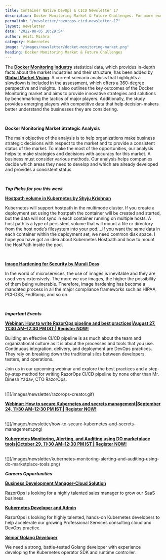 ```yaml
---
title: Container Native DevOps & CICD Newsletter 17
description: Docker Monitoring Market & Future Challenges. For more exciting updates, subscribe to container-native and DevOps news around the globe.
permalink: "/newsletter/razorops-cicd-newsletter-17"
layout: newsletter
date: '2022-08-05 10:29:54'
author: Aditi Mishra
category: Kubernetes
image: "/images/newsletter/docket-monitoring-market.png"
heading: Docker Monitoring Market & Future Challenges
---
```


The **[Docker Monitoring Industry](https://globalmarketvision.com/reports/global-docker-monitoring-market/133772)** statistical data, which provides in-depth facts about the market industries and their structure, has been added by **[Global Market Vision](https://thenelsonpost.ca/uncategorized/326780/docker-monitoring-market-continues-to-expand-for-development-in-future-challenges-forecast-to-2029-ca-technologies-appdynamics-splunk-dynatrace/)**. A current scenario analysis that highlights a slowdown is included in the assessment, which offers a 360-degree perspective and insights. It also outlines the key outcomes of the Docker Monitoring market and aims to provide innovative strategies and solutions by benchmarking the tactics of major players. Additionally, the study provides emerging players with competitive data that help decision-makers better understand the businesses they are considering.

<br>

**Docker Monitoring Market Strategic Analysis**

The main objective of the analysis is to help organizations make business strategic decisions with respect to the market and to provide a consistent status of the market. To make the most of the opportunities, our analysis helps to make strategies and decisions with accuracy for this market. A business must consider various methods. Our analysis helps companies decide which areas they need to develop and which are already developed and provides a consistent status.

<br>

***Top Picks for you this week***

**[Hostpath volume in Kubernetes by Shyju Krishnan](https://blog.cloudnloud.com/hostpath-volume-in-kubernetes)**

Kubernetes will support hostpath in the multimode cluster. If you create a deployment set using the hostpath the container will be created and started, but the data will not sync in each container running on multiple hosts. A host path is a type of persistent volume that will mount a file or directory from the host node’s filesystem into your pod....If you want the same data in each container within the deployment set, we need common disk space. I hope you have got an idea about Kubernetes Hostpath and how to mount the HostPath inside the pod.

<br>

**[Image Hardening for Security by Murali Doss](https://blog.cloudnloud.com/image-hardening-for-security)**

In the world of microservices, the use of images is inevitable and they are used very extensively. The more we use images, the higher the possibility of them being vulnerable. Therefore, image hardening has become a mandated process in all the major compliance frameworks such as HIPAA, PCI-DSS, FedRamp, and so on.

<br>

***Important Events***

<p><b><a href="https://bit.ly/3BE1gT0" target="_blank">Webinar: How to write RazorOps pipeline and best practices|August 27, 11:30 AM–12:30 PM IST | Register NOW!</a></b></p>

Building an effective CI/CD pipeline is as much about the team and organizational culture as it is about the processes and tools that you use. Continuous integration, delivery, and deployment are DevOps practices. They rely on breaking down the traditional silos between developers, testers, and operations.

Join us in our upcoming webinar and explore the best practices and a step-by-step method for writing RazorOps CI/CD pipeline by none other than Mr. Dinesh Yadav, CTO RazorOps. 

<br>
![](/images/newsletter/razorops-creator.gif)
<br>

<p><b><a href="https://bit.ly/3oY6QrX" target="_blank">Webinar: How to secure Kubernetes and secrets management|September 24, 11:30 AM–12:30 PM IST | Register NOW!</a></b></p>
<br>
![](/images/newsletter/how-to-secure-kubernetes-and-secrets-management.png)
<br>

<p><b><a href="https://razorops.com/webinars/kubernetes-monitoring-alerting-and-auditing-using-do-marketplace-tools/">Kubernetes Monitoring, Alerting, and Auditing using DO marketplace tools|October 29, 11:30 AM–12:30 PM IST | Register NOW!</a></b></p>
<br>
![](/images/newsletter/kubernetes-monitoring-alerting-and-auditing-using-do-marketplace-tools.png)
<br>


***Careers Opportunities***

**[Business Development Manager-Cloud Solution](https://bit.ly/3oXs5dr)**

RazorOps is looking for a highly talented sales manager to grow our SaaS business.

**[Kubernetes Developer and Admin](https://bit.ly/3zDg4jf)**

RazorOps is looking for highly talented, hands-on Kubernetes developers to help accelerate our growing Professional Services consulting cloud and DevOps practice.

**[Senior Golang Developer](https://bit.ly/3PPjfKn)**

We need a strong, battle-tested Golang developer with experience developing the Kubernetes operator SDK and runtime controller.
